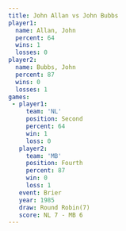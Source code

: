 ```yaml
---
title: John Allan vs John Bubbs
player1:           
  name: Allan, John
  percent: 64      
  wins: 1          
  losses: 0        
player2:           
  name: Bubbs, John
  percent: 87      
  wins: 0          
  losses: 1        
games:
 - player1:          
     team: 'NL'      
     position: Second
     percent: 64     
     win: 1          
     loss: 0         
   player2:          
     team: 'MB'      
     position: Fourth
     percent: 87     
     win: 0          
     loss: 1         
   event: Brier        
   year: 1985          
   draw: Round Robin(7)
   score: NL 7 - MB 6  
---
```

